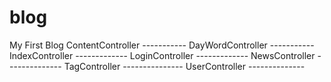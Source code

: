 # blog
My First Blog
ContentController -----------
DayWordController -----------
IndexController -------------
LoginController -------------
NewsController --------------
TagController ---------------
UserController --------------
